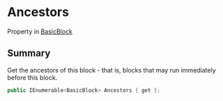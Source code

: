 # Ancestors

Property in [BasicBlock](./)

## Summary

Get the ancestors of this block - that is, blocks that may run immediately before this block.

```csharp
public IEnumerable<BasicBlock> Ancestors { get };
```
